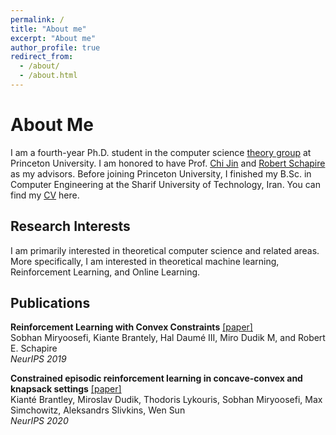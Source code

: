 ```yaml
---
permalink: /
title: "About me"
excerpt: "About me"
author_profile: true
redirect_from: 
  - /about/
  - /about.html
---
```


About Me
=======

I am a fourth-year Ph.D. student in the computer science [theory group](http://theory.cs.princeton.edu) at Princeton University. I am honored to have Prof. [Chi Jin](https://ee.princeton.edu/people/chi-jin) and [Robert Schapire](http://rob.schapire.net) as my advisors. Before joining Princeton University, I finished my B.Sc. in Computer Engineering at the Sharif University of Technology, Iran. You can find my [CV](CV.pdf) here.

Research Interests
--------
I am primarily interested in theoretical computer science and related areas. More specifically, I am interested in theoretical machine learning, Reinforcement Learning, and Online Learning.

Publications
---------

**Reinforcement Learning with Convex Constraints** [[paper]](https://papers.nips.cc/paper/9556-reinforcement-learning-with-convex-constraints)      
Sobhan Miryoosefi, Kiante Brantely, Hal Daumé III, Miro Dudik M, and Robert E. Schapire    
*NeurIPS 2019*

**Constrained episodic reinforcement learning in concave-convex and knapsack settings** [[paper]](https://arxiv.org/abs/2006.05051)      
Kianté Brantley, Miroslav Dudik, Thodoris Lykouris, Sobhan Miryoosefi, Max Simchowitz, Aleksandrs Slivkins, Wen Sun     
*NeurIPS 2020*
